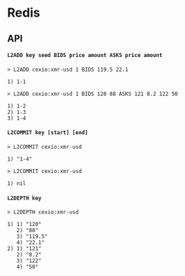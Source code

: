 # Redis

## API

#### `L2ADD key seed BIDS price amount ASKS price amount`

```
> L2ADD cexio:xmr-usd 1 BIDS 119.5 22.1

1) 1-1

> L2ADD cexio:xmr-usd 1 BIDS 120 88 ASKS 121 8.2 122 50

1) 1-2
2) 1-3
3) 1-4
```

#### `L2COMMIT key [start] [end]`

```
> L2COMMIT cexio:xmr-usd 

1) "1-4"

> L2COMMIT cexio:xmr-usd 

1) nil
```

#### `L2DEPTH key`

```
> L2DEPTH cexio:xmr-usd

1) 1) "120"
   2) "88"
   3) "119.5"
   4) "22.1"
2) 1) "121"
   2) "8.2"
   3) "122"
   4) "50"
```
